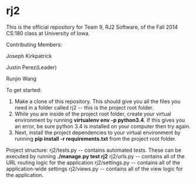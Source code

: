 rj2
===
This is the official repository for Team 9, RJ2 Software, of the Fall 2014 CS:180 class at University of Iowa.

Contributing Members:

Joseph Kirkpatrick

Justin Perez(Leader)

Runjin Wang

To get started:
1) Make a clone of this repository. This should give you all the files you need in a folder called rj2 -- this is the project root folder.
2) While you are inside of the project root folder, create your virtual environment by running __virtualenv env -p python3.4__. If this gives you an error, be sure python 3.4 is installed on your computer then try again.
3) Next, install the project dependencies to your virtual environment by running __pip install -r requirements.txt__ from the project root folder.



Project structure:
rj2/tests.py -- contains automated tests. These can be executed by running __./manage.py test rj2__
rj2/urls.py -- contains all of the URL routing logic for the application
rj2/settings.py -- contains all of the application-wide settings
rj2/views.py -- contains all of the view logic for the application.
